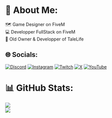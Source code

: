 # 💫 About Me:
🗺️ Game Designer on FiveM<br>💻 Developper FullStack on FiveM<br>🏢 Old Owner & Developper of TaleLife


## 🌐 Socials:
[![Discord](https://img.shields.io/badge/Discord-%237289DA.svg?logo=discord&logoColor=white)](/https://discord.gg/TGstq7C5XE) [![Instagram](https://img.shields.io/badge/Instagram-%23E4405F.svg?logo=Instagram&logoColor=white)](https://instagram.com/@wilers_fr) [![Twitch](https://img.shields.io/badge/Twitch-%239146FF.svg?logo=Twitch&logoColor=white)](https://twitch.tv//wilers_fr) [![X](https://img.shields.io/badge/X-black.svg?logo=X&logoColor=white)](https://x.com/@wilers_fr) [![YouTube](https://img.shields.io/badge/YouTube-%23FF0000.svg?logo=YouTube&logoColor=white)](https://youtube.com/@wilers_fr) 

# 📊 GitHub Stats:
![](https://github-readme-streak-stats.herokuapp.com/?user=Wilers&theme=dark&hide_border=true)<br/>
![](https://github-readme-stats.vercel.app/api/top-langs/?username=Wilers&theme=dark&hide_border=true&include_all_commits=true&count_private=true&layout=compact)
